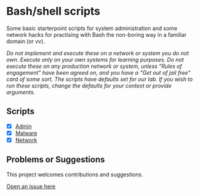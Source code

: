 # Bash/shell scripts

Some basic starterpoint scripts for system administration and some network hacks for practising with Bash the non-boring way in a familiar domain (or vv).

_Do not implement and execute these on a network or system you do not own. Execute only on your own systems for learning purposes. Do not execute these on any production network or system, unless "Rules of engagement" have been agreed on, and you have a "Get out of jail free" card of some sort. The scripts have defaults set for our lab. If you wish to run these scripts, change the defaults for your context or provide arguments._

## Scripts

- [x] [Admin](admin)
- [x] [Malware](malware)
- [x] [Network](network)

## Problems or Suggestions

This project welcomes contributions and suggestions. 

[Open an issue here](https://github.com/tymyrddin/scripts-bash/issues)